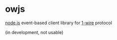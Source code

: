 owjs
====

[node.js](http://nodejs.org) event-based client library for [1-wire](http://owfs.org) protocol

(in development, not usable)